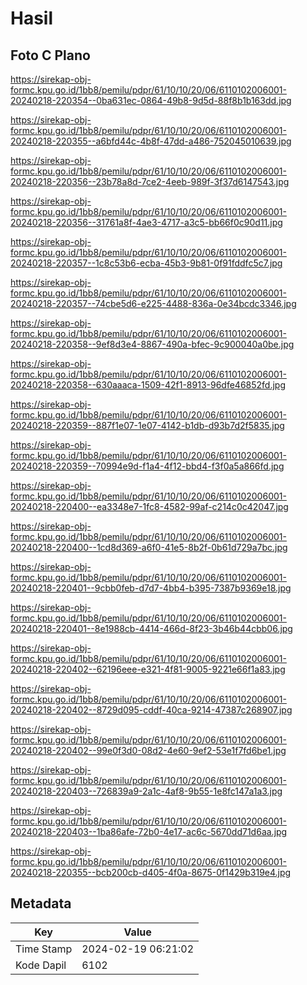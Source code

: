 # Hasil

## Foto C Plano

https://sirekap-obj-formc.kpu.go.id/1bb8/pemilu/pdpr/61/10/10/20/06/6110102006001-20240218-220354--0ba631ec-0864-49b8-9d5d-88f8b1b163dd.jpg

https://sirekap-obj-formc.kpu.go.id/1bb8/pemilu/pdpr/61/10/10/20/06/6110102006001-20240218-220355--a6bfd44c-4b8f-47dd-a486-752045010639.jpg

https://sirekap-obj-formc.kpu.go.id/1bb8/pemilu/pdpr/61/10/10/20/06/6110102006001-20240218-220356--23b78a8d-7ce2-4eeb-989f-3f37d6147543.jpg

https://sirekap-obj-formc.kpu.go.id/1bb8/pemilu/pdpr/61/10/10/20/06/6110102006001-20240218-220356--31761a8f-4ae3-4717-a3c5-bb66f0c90d11.jpg

https://sirekap-obj-formc.kpu.go.id/1bb8/pemilu/pdpr/61/10/10/20/06/6110102006001-20240218-220357--1c8c53b6-ecba-45b3-9b81-0f91fddfc5c7.jpg

https://sirekap-obj-formc.kpu.go.id/1bb8/pemilu/pdpr/61/10/10/20/06/6110102006001-20240218-220357--74cbe5d6-e225-4488-836a-0e34bcdc3346.jpg

https://sirekap-obj-formc.kpu.go.id/1bb8/pemilu/pdpr/61/10/10/20/06/6110102006001-20240218-220358--9ef8d3e4-8867-490a-bfec-9c900040a0be.jpg

https://sirekap-obj-formc.kpu.go.id/1bb8/pemilu/pdpr/61/10/10/20/06/6110102006001-20240218-220358--630aaaca-1509-42f1-8913-96dfe46852fd.jpg

https://sirekap-obj-formc.kpu.go.id/1bb8/pemilu/pdpr/61/10/10/20/06/6110102006001-20240218-220359--887f1e07-1e07-4142-b1db-d93b7d2f5835.jpg

https://sirekap-obj-formc.kpu.go.id/1bb8/pemilu/pdpr/61/10/10/20/06/6110102006001-20240218-220359--70994e9d-f1a4-4f12-bbd4-f3f0a5a866fd.jpg

https://sirekap-obj-formc.kpu.go.id/1bb8/pemilu/pdpr/61/10/10/20/06/6110102006001-20240218-220400--ea3348e7-1fc8-4582-99af-c214c0c42047.jpg

https://sirekap-obj-formc.kpu.go.id/1bb8/pemilu/pdpr/61/10/10/20/06/6110102006001-20240218-220400--1cd8d369-a6f0-41e5-8b2f-0b61d729a7bc.jpg

https://sirekap-obj-formc.kpu.go.id/1bb8/pemilu/pdpr/61/10/10/20/06/6110102006001-20240218-220401--9cbb0feb-d7d7-4bb4-b395-7387b9369e18.jpg

https://sirekap-obj-formc.kpu.go.id/1bb8/pemilu/pdpr/61/10/10/20/06/6110102006001-20240218-220401--8e1988cb-4414-466d-8f23-3b46b44cbb06.jpg

https://sirekap-obj-formc.kpu.go.id/1bb8/pemilu/pdpr/61/10/10/20/06/6110102006001-20240218-220402--62196eee-e321-4f81-9005-9221e66f1a83.jpg

https://sirekap-obj-formc.kpu.go.id/1bb8/pemilu/pdpr/61/10/10/20/06/6110102006001-20240218-220402--8729d095-cddf-40ca-9214-47387c268907.jpg

https://sirekap-obj-formc.kpu.go.id/1bb8/pemilu/pdpr/61/10/10/20/06/6110102006001-20240218-220402--99e0f3d0-08d2-4e60-9ef2-53e1f7fd6be1.jpg

https://sirekap-obj-formc.kpu.go.id/1bb8/pemilu/pdpr/61/10/10/20/06/6110102006001-20240218-220403--726839a9-2a1c-4af8-9b55-1e8fc147a1a3.jpg

https://sirekap-obj-formc.kpu.go.id/1bb8/pemilu/pdpr/61/10/10/20/06/6110102006001-20240218-220403--1ba86afe-72b0-4e17-ac6c-5670dd71d6aa.jpg

https://sirekap-obj-formc.kpu.go.id/1bb8/pemilu/pdpr/61/10/10/20/06/6110102006001-20240218-220355--bcb200cb-d405-4f0a-8675-0f1429b319e4.jpg


## Metadata

| Key        | Value               |
| ---------- | ------------------- |
| Time Stamp | 2024-02-19 06:21:02 |
| Kode Dapil | 6102                |



